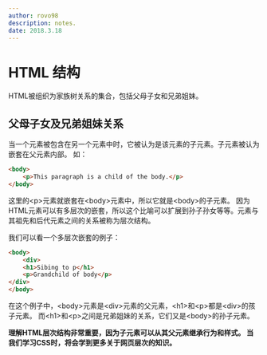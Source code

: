 ```yaml
---
author: rovo98
description: notes.
date: 2018.3.18
---
```


# HTML 结构

HTML被组织为家族树关系的集合，包括父母子女和兄弟姐妹。

## 父母子女及兄弟姐妹关系

当一个元素被包含在另一个元素中时，它被认为是该元素的子元素。子元素被认为嵌套在父元素内部。
如：

```html
<body>
    <p>This paragraph is a child of the body.</p>
</body>
```

这里的\<p>元素就嵌套在\<body>元素中，所以它就是\<body>的子元素。
因为HTML元素可以有多层次的嵌套，所以这个比喻可以扩展到孙子孙女等等。元素与其祖先和后代元素之间的关系被称为层次结构。

我们可以看一个多层次嵌套的例子：

```html
<body>
    <div>
    <h1>Sibing to p</h1>
    <p>Grandchild of body</p>
</div>
</body>
```
在这个例子中，\<body>元素是\<div>元素的父元素，\<h1>和\<p>都是\<div>的孩子元素。
而\<h1>和\<p>之间是兄弟姐妹的关系，它们又是\<body>的孙子元素。

 **理解HTML层次结构非常重要，因为子元素可以从其父元素继承行为和样式。
当我们学习CSS时，将会学到更多关于网页层次的知识。**